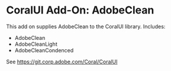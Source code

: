# CoralUI Add-On: AdobeClean

This add on supplies AdobeClean to the CoralUI library.  Includes:

- AdobeClean
- AdobeCleanLight
- AdobeCleanCondenced

See https://git.corp.adobe.com/Coral/CoralUI